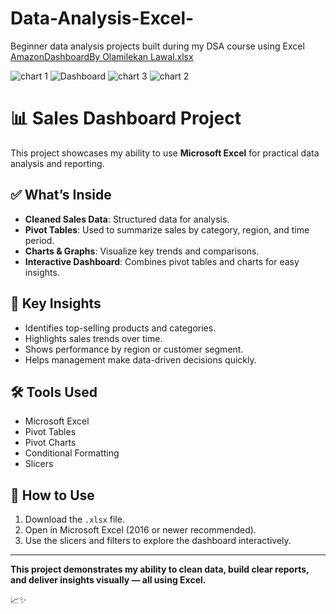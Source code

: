 # Data-Analysis-Excel-
Beginner data analysis projects built during my DSA course using Excel
[AmazonDashboardBy Olamilekan Lawal.xlsx](https://github.com/user-attachments/files/21041942/AmazonDashboardBy.Olamilekan.Lawal.xlsx)

![chart 1](https://github.com/user-attachments/assets/eb752236-b74d-4813-983e-0537c122aa48)
![Dashboard](https://github.com/user-attachments/assets/03703965-de45-4fcd-be6a-4760e9ebbb16)
![chart 3](https://github.com/user-attachments/assets/757271f6-14b2-4389-9835-90afd14da3eb)
![chart 2](https://github.com/user-attachments/assets/a8a33694-f478-4a2f-a301-4c92962e9eff)

# 📊 Sales Dashboard Project

This project showcases my ability to use **Microsoft Excel** for practical data analysis and reporting.

## ✅ **What’s Inside**

- **Cleaned Sales Data**: Structured data for analysis.
- **Pivot Tables**: Used to summarize sales by category, region, and time period.
- **Charts & Graphs**: Visualize key trends and comparisons.
- **Interactive Dashboard**: Combines pivot tables and charts for easy insights.

## 🎯 **Key Insights**

- Identifies top-selling products and categories.
- Highlights sales trends over time.
- Shows performance by region or customer segment.
- Helps management make data-driven decisions quickly.

## 🛠️ **Tools Used**

- Microsoft Excel
- Pivot Tables
- Pivot Charts
- Conditional Formatting
- Slicers

## 📌 **How to Use**

1. Download the `.xlsx` file.
2. Open in Microsoft Excel (2016 or newer recommended).
3. Use the slicers and filters to explore the dashboard interactively.

---


**This project demonstrates my ability to clean data, build clear reports, and deliver insights visually — all using Excel.**

📈✨
